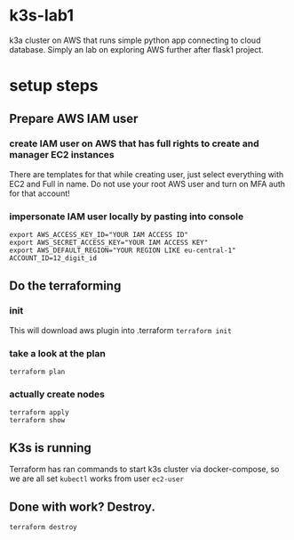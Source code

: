 # k3s-lab1
k3a cluster on AWS that runs simple python app connecting to cloud database. Simply an lab on exploring AWS further after flask1 project.

# setup steps

## Prepare AWS IAM user
### create IAM user on AWS that has full rights to create and manager EC2 instances
There are templates for that while creating user, just select everything with EC2 and Full in name.
Do not use your root AWS user and turn on MFA auth for that account!

### impersonate IAM user locally by pasting into console
```
export AWS_ACCESS_KEY_ID="YOUR IAM ACCESS ID"
export AWS_SECRET_ACCESS_KEY="YOUR IAM ACCESS KEY"
export AWS_DEFAULT_REGION="YOUR REGION LIKE eu-central-1"
ACCOUNT_ID=12_digit_id
```

## Do the terraforming
### init
This will download aws plugin into .terraform
`terraform init`

### take a look at the plan
`terraform plan`

### actually create nodes
```
terraform apply
terraform show
```

## K3s is running
Terraform has ran commands to start k3s cluster via docker-compose, so we are all set
`kubectl` works from user `ec2-user`

## Done with work? Destroy.
```
terraform destroy
```